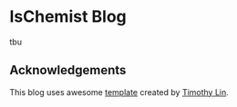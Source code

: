 
# IsChemist Blog

tbu

## Acknowledgements

This blog uses awesome [template](https://github.com/timlrx/tailwind-nextjs-starter-blog/blob/main/LICENSE) created by [Timothy Lin](https://www.timlrx.com).
